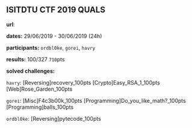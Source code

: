 ## ISITDTU CTF 2019 QUALS
__url__:

__dates:__ 29/06/2019 - 30/06/2019 (24h)

__participants:__ `ordbl0ke`, `gorei`, `havry`

__results:__ 100/327 `710`pts

__solved challenges:__ 

`havry`:
[Reversing]recovery_100pts
[Crypto]Easy_RSA_1_100pts
[Web]Rose_Garden_100pts

`gorei`:
[Misc]F4c3b00k_100pts
[Programming]Do_you_like_math?_100pts
[Programming]balls_100pts

`ordbl0ke`:
[Reversing]pytecode_100pts


